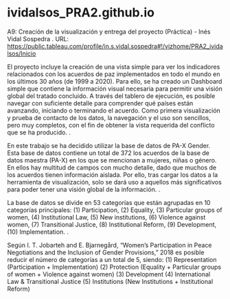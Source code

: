 # ividalsos_PRA2.github.io
A9: Creación de la visualización y entrega del proyecto (Práctica) - Inés Vidal Sospedra
.
URL: https://public.tableau.com/profile/in.s.vidal.sospedra#!/vizhome/PRA2_ividalsos/Inicio 

El proyecto incluye la creación de una vista simple para ver los indicadores relacionados con los acuerdos de paz implementados en todo el mundo en los últimos 30 años 
(de 1999 a 2020). Para ello, se ha creado un Dashboard simple que contiene la información visual necesaria para permitir una visión global del tratado concluido. 
A través del tablero de ejecución, es posible navegar con suficiente detalle para comprender qué países están avanzando, iniciando o terminando el acuerdo.
Como primera visualización y prueba de contacto de los datos, la navegación y el uso son sencillos, pero muy completos, con el fin de obtener la vista requerida 
del conflicto que se ha producido.
.

En este trabajo se ha decidido utilizar la base de datos de PA-X Gender. Esta base de datos contiene un total de 372 los acuerdos de la base de datos maestra (PA-X)
en los que se mencionan a mujeres, niñas o género. En ellos hay multitud de campos con mucho detalle, dado que muchos de los acuerdos tienen información aislada. 
Por ello, tras cargar los datos a la herramienta de visualización, solo se dará uso a aquellos más significativos para poder tener una visión global de la información.
.

La base de datos se divide en 53 categorías que están agrupadas en 10 categorías principales: (1) Participation, (2) Equality, (3) Particular groups of women, 
(4) Institutional Law, (5) New institutions, (6) Violence against women, (7) Transitional Justice, (8) Institutional Reform, (9) Development, (10) Implementation.
.

Según I. T. Jobarteh and E. Bjarnegård, “Women’s Participation in Peace Negotiations and the Inclusion of Gender Provisions,” 2018 es posible reducir el número de 
categorías a un total de 5, siendo:
(1) Representation (Participation + Implementation)
(2) Protection (Equality + Particular groups of women + Violence against women)
(3) Development
(4) International Law & Transitional Justice
(5) Institutions (New Institutions + Institutional Reform)
